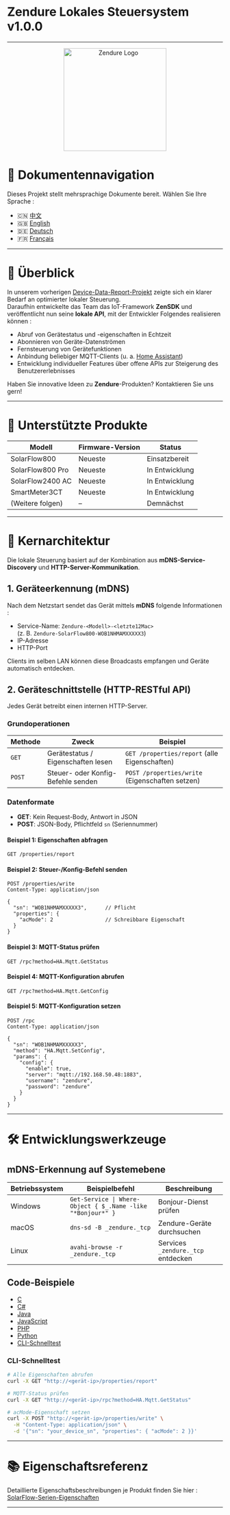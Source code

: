 # Zendure Lokales Steuersystem v1.0.0
---

<p align="center">
  <img src="https://zendure.com/cdn/shop/files/zendure-logo-infinity-charge_240x.png?v=1717728038" alt="Zendure Logo" width="240">
</p>

# 📖 Dokumenten­navigation
Dieses Projekt stellt mehrsprachige Dokumente bereit. Wählen Sie Ihre Sprache :

* 🇨🇳 [中文](./zh.md)
* 🇬🇧 [English](../README.md)
* 🇩🇪 [Deutsch](./de.md)
* 🇫🇷 [Français](./fr.md)

---

# 🌟 Überblick
In unserem vorherigen [Device-Data-Report-Projekt](https://github.com/Zendure/developer-device-data-report) zeigte sich ein klarer Bedarf an optimierter lokaler Steuerung.  
Daraufhin entwickelte das Team das IoT-Framework **ZenSDK** und veröffentlicht nun seine **lokale API**, mit der Entwickler Folgendes realisieren können :

- Abruf von Gerätestatus und -eigenschaften in Echtzeit  
- Abonnieren von Geräte-Datenströmen  
- Fernsteuerung von Gerätefunktionen  
- Anbindung beliebiger MQTT-Clients (u. a. [Home Assistant](https://www.home-assistant.io/integrations/mqtt/))  
- Entwicklung individueller Features über offene APIs zur Steigerung des Benutzererlebnisses  

Haben Sie innovative Ideen zu **Zendure**-Produkten? Kontaktieren Sie uns gern!

---

# 📌 Unterstützte Produkte

| Modell               | Firmware-Version | Status            |
| -------------------- | ---------------- | ----------------- |
| SolarFlow800         | Neueste          | Einsatzbereit     |
| SolarFlow800 Pro     | Neueste          | In Entwicklung    |
| SolarFlow2400 AC     | Neueste          | In Entwicklung    |
| SmartMeter3CT        | Neueste          | In Entwicklung    |
| (Weitere folgen)     | –                | Demnächst         |

---

# 🚀 Kernarchitektur

Die lokale Steuerung basiert auf der Kombination aus **mDNS-Service­-Discovery** und **HTTP-Server-Kommunikation**.

## 1. Geräteerkennung (mDNS)
Nach dem Netzstart sendet das Gerät mittels **mDNS** folgende Informationen :

- Service-Name: `Zendure-<Modell>-<letzte12Mac>`  
  (z. B. `Zendure-SolarFlow800-WOB1NHMAMXXXXX3`)
- IP-Adresse  
- HTTP-Port  

Clients im selben LAN können diese Broadcasts empfangen und Geräte automatisch entdecken.

## 2. Geräteschnittstelle (HTTP-RESTful API)
Jedes Gerät betreibt einen internen HTTP-Server.

### Grundoperationen

| Methode | Zweck                              | Beispiel                                   |
| ------- | ---------------------------------- | ------------------------------------------ |
| `GET`   | Gerätestatus / Eigenschaften lesen | `GET /properties/report` (alle Eigenschaften) |
| `POST`  | Steuer- oder Konfig-Befehle senden | `POST /properties/write` (Eigenschaften setzen) |

### Datenformate

- **GET**: Kein Request-Body, Antwort in JSON  
- **POST**: JSON-Body, Pflichtfeld `sn` (Seriennummer)

#### Beispiel 1: Eigenschaften abfragen
```http
GET /properties/report
```

#### Beispiel 2: Steuer-/Konfig­-Befehl senden
```http
POST /properties/write
Content-Type: application/json

{
  "sn": "WOB1NHMAMXXXXX3",      // Pflicht
  "properties": {
    "acMode": 2                 // Schreibbare Eigenschaft
  }
}
```

#### Beispiel 3: MQTT-Status prüfen
```http
GET /rpc?method=HA.Mqtt.GetStatus
```

#### Beispiel 4: MQTT-Konfiguration abrufen
```http
GET /rpc?method=HA.Mqtt.GetConfig
```

#### Beispiel 5: MQTT-Konfiguration setzen
```http
POST /rpc
Content-Type: application/json

{
  "sn": "WOB1NHMAMXXXXX3",
  "method": "HA.Mqtt.SetConfig",
  "params": {
    "config": {
      "enable": true,
      "server": "mqtt://192.168.50.48:1883",
      "username": "zendure",
      "password": "zendure"
    }
  }
}
```

---

# 🛠️ Entwicklungswerkzeuge

## mDNS-Erkennung auf Systemebene

| Betriebssystem | Beispielbefehl                                          | Beschreibung                           |
| -------------- | ------------------------------------------------------- | -------------------------------------- |
| Windows        | `Get-Service \| Where-Object { $_.Name -like "*Bonjour*" }` | Bonjour-Dienst prüfen                  |
| macOS          | `dns-sd -B _zendure._tcp`                               | Zendure-Geräte durchsuchen             |
| Linux          | `avahi-browse -r _zendure._tcp`                         | Services `_zendure._tcp` entdecken     |

## Code-Beispiele
- [C](../examples/C/demo.c)  
- [C#](../examples/C%23/demo.cs)  
- [Java](../examples/Java/demo.java)  
- [JavaScript](../examples/JavaScript/demo.js)  
- [PHP](../examples/PHP/demo.php)  
- [Python](../examples/Python/demo.py)  
- [CLI-Schnelltest](#cli-schnelltest)

### CLI-Schnelltest
```bash
# Alle Eigenschaften abrufen
curl -X GET "http://<gerät-ip>/properties/report"

# MQTT-Status prüfen
curl -X GET "http://<gerät-ip>/rpc?method=HA.Mqtt.GetStatus"

# acMode-Eigenschaft setzen
curl -X POST "http://<gerät-ip>/properties/write" \
  -H "Content-Type: application/json" \
  -d '{"sn": "your_device_sn", "properties": { "acMode": 2 }}'
```

---

# 📚 Eigenschaftsreferenz
Detaillierte Eigenschaftsbeschreibungen je Produkt finden Sie hier :  
[SolarFlow-Serien-Eigenschaften](./de_properties.md)

---